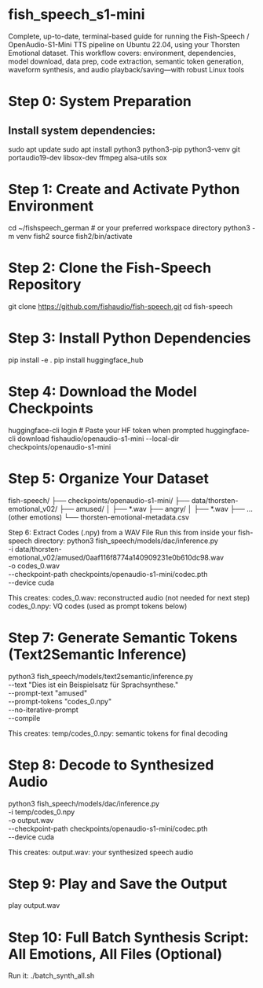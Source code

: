 # fish_speech_s1-mini
Complete, up-to-date, terminal-based guide for running the Fish-Speech / OpenAudio-S1-Mini TTS pipeline on Ubuntu 22.04, using your Thorsten Emotional dataset. This workflow covers: environment, dependencies, model download, data prep, code extraction, semantic token generation, waveform synthesis, and audio playback/saving—with robust Linux tools

# Step 0: System Preparation
## Install system dependencies:
sudo apt update
sudo apt install python3 python3-pip python3-venv git portaudio19-dev libsox-dev ffmpeg alsa-utils sox

# Step 1: Create and Activate Python Environment
cd ~/fishspeech_german            # or your preferred workspace directory
python3 -m venv fish2
source fish2/bin/activate

# Step 2: Clone the Fish-Speech Repository
git clone https://github.com/fishaudio/fish-speech.git
cd fish-speech

# Step 3: Install Python Dependencies
pip install -e .
pip install huggingface_hub

# Step 4: Download the Model Checkpoints
huggingface-cli login   # Paste your HF token when prompted
huggingface-cli download fishaudio/openaudio-s1-mini --local-dir checkpoints/openaudio-s1-mini

# Step 5: Organize Your Dataset
fish-speech/
  ├── checkpoints/openaudio-s1-mini/
  ├── data/thorsten-emotional_v02/
      ├── amused/
      │   ├── *.wav
      ├── angry/
      │   ├── *.wav
      ├── ... (other emotions)
      └── thorsten-emotional-metadata.csv

Step 6: Extract Codes (.npy) from a WAV File
Run this from inside your fish-speech directory:
python3 fish_speech/models/dac/inference.py \
  -i data/thorsten-emotional_v02/amused/0aaf116f8774a140909231e0b610dc98.wav \
  -o codes_0.wav \
  --checkpoint-path checkpoints/openaudio-s1-mini/codec.pth \
  --device cuda

This creates:
codes_0.wav: reconstructed audio (not needed for next step)
codes_0.npy: VQ codes (used as prompt tokens below)

# Step 7: Generate Semantic Tokens (Text2Semantic Inference)
python3 fish_speech/models/text2semantic/inference.py \
  --text "Dies ist ein Beispielsatz für Sprachsynthese." \
  --prompt-text "amused" \
  --prompt-tokens "codes_0.npy" \
  --no-iterative-prompt \
  --compile

This creates:
temp/codes_0.npy: semantic tokens for final decoding

# Step 8: Decode to Synthesized Audio
python3 fish_speech/models/dac/inference.py \
  -i temp/codes_0.npy \
  -o output.wav \
  --checkpoint-path checkpoints/openaudio-s1-mini/codec.pth \
  --device cuda

This creates:
output.wav: your synthesized speech audio

# Step 9: Play and Save the Output
play output.wav

# Step 10: Full Batch Synthesis Script: All Emotions, All Files (Optional)
Run it:
./batch_synth_all.sh
